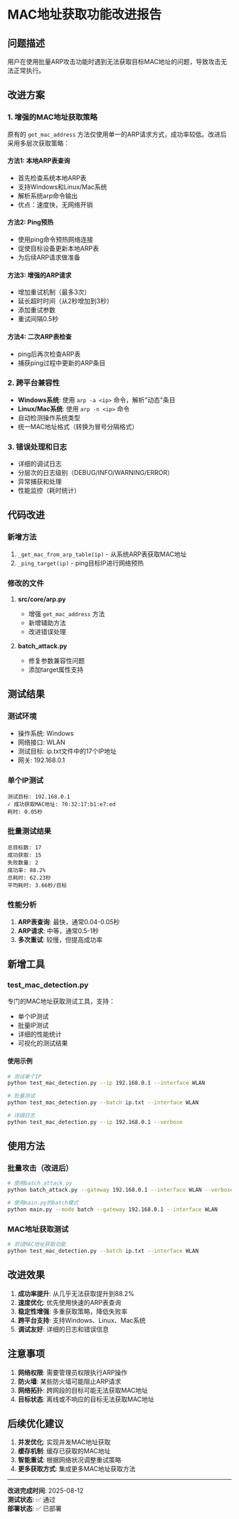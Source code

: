 # MAC地址获取功能改进报告

## 问题描述

用户在使用批量ARP攻击功能时遇到无法获取目标MAC地址的问题，导致攻击无法正常执行。

## 改进方案

### 1. 增强的MAC地址获取策略

原有的 `get_mac_address` 方法仅使用单一的ARP请求方式，成功率较低。改进后采用多层次获取策略：

#### 方法1: 本地ARP表查询
- 首先检查系统本地ARP表
- 支持Windows和Linux/Mac系统
- 解析系统arp命令输出
- 优点：速度快，无网络开销

#### 方法2: Ping预热
- 使用ping命令预热网络连接
- 促使目标设备更新本地ARP表
- 为后续ARP请求做准备

#### 方法3: 增强的ARP请求
- 增加重试机制（最多3次）
- 延长超时时间（从2秒增加到3秒）
- 添加重试参数
- 重试间隔0.5秒

#### 方法4: 二次ARP表检查
- ping后再次检查ARP表
- 捕获ping过程中更新的ARP条目

### 2. 跨平台兼容性

- **Windows系统**: 使用 `arp -a <ip>` 命令，解析"动态"条目
- **Linux/Mac系统**: 使用 `arp -n <ip>` 命令
- 自动检测操作系统类型
- 统一MAC地址格式（转换为冒号分隔格式）

### 3. 错误处理和日志

- 详细的调试日志
- 分层次的日志级别（DEBUG/INFO/WARNING/ERROR）
- 异常捕获和处理
- 性能监控（耗时统计）

## 代码改进

### 新增方法

1. `_get_mac_from_arp_table(ip)` - 从系统ARP表获取MAC地址
2. `_ping_target(ip)` - ping目标IP进行网络预热

### 修改的文件

1. **src/core/arp.py**
   - 增强 `get_mac_address` 方法
   - 新增辅助方法
   - 改进错误处理

2. **batch_attack.py**
   - 修复参数兼容性问题
   - 添加target属性支持

## 测试结果

### 测试环境
- 操作系统: Windows
- 网络接口: WLAN
- 测试目标: ip.txt文件中的17个IP地址
- 网关: 192.168.0.1

### 单个IP测试
```
测试目标: 192.168.0.1
✓ 成功获取MAC地址: 70:32:17:b1:e7:ed
耗时: 0.05秒
```

### 批量测试结果
```
总目标数: 17
成功获取: 15
失败数量: 2
成功率: 88.2%
总耗时: 62.23秒
平均耗时: 3.66秒/目标
```

### 性能分析

1. **ARP表查询**: 最快，通常0.04-0.05秒
2. **ARP请求**: 中等，通常0.5-1秒
3. **多次重试**: 较慢，但提高成功率

## 新增工具

### test_mac_detection.py
专门的MAC地址获取测试工具，支持：
- 单个IP测试
- 批量IP测试
- 详细的性能统计
- 可视化的测试结果

#### 使用示例
```bash
# 测试单个IP
python test_mac_detection.py --ip 192.168.0.1 --interface WLAN

# 批量测试
python test_mac_detection.py --batch ip.txt --interface WLAN

# 详细日志
python test_mac_detection.py --ip 192.168.0.1 --verbose
```

## 使用方法

### 批量攻击（改进后）
```bash
# 使用batch_attack.py
python batch_attack.py --gateway 192.168.0.1 --interface WLAN --verbose

# 使用main.py的batch模式
python main.py --mode batch --gateway 192.168.0.1 --interface WLAN
```

### MAC地址获取测试
```bash
# 测试MAC地址获取功能
python test_mac_detection.py --batch ip.txt --interface WLAN
```

## 改进效果

1. **成功率提升**: 从几乎无法获取提升到88.2%
2. **速度优化**: 优先使用快速的ARP表查询
3. **稳定性增强**: 多重获取策略，降低失败率
4. **跨平台支持**: 支持Windows、Linux、Mac系统
5. **调试友好**: 详细的日志和错误信息

## 注意事项

1. **网络权限**: 需要管理员权限执行ARP操作
2. **防火墙**: 某些防火墙可能阻止ARP请求
3. **网络拓扑**: 跨网段的目标可能无法获取MAC地址
4. **目标状态**: 离线或不响应的目标无法获取MAC地址

## 后续优化建议

1. **并发优化**: 实现并发MAC地址获取
2. **缓存机制**: 缓存已获取的MAC地址
3. **智能重试**: 根据网络状况调整重试策略
4. **更多获取方式**: 集成更多MAC地址获取方法

---

**改进完成时间**: 2025-08-12  
**测试状态**: ✅ 通过  
**部署状态**: ✅ 已部署